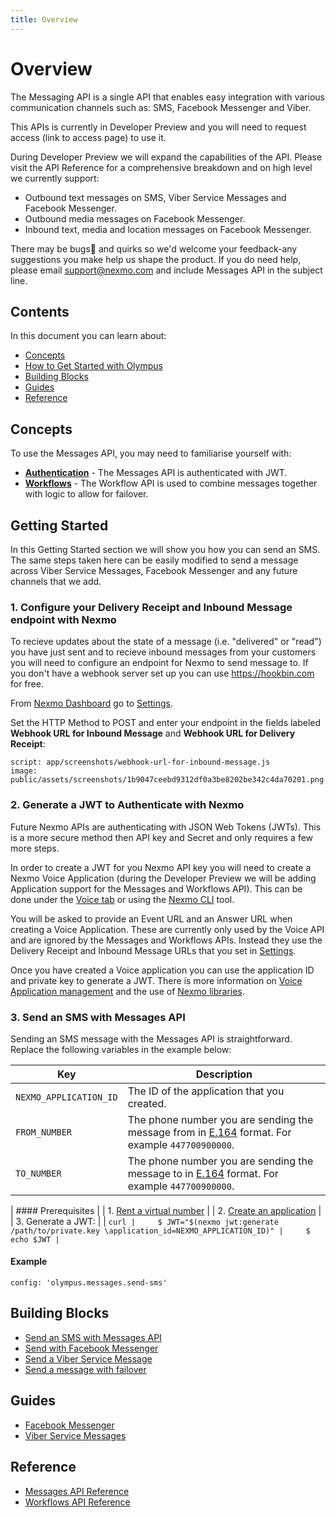 ```yaml
---
title: Overview
---
```


# Overview

The Messaging API is a single API that enables easy integration with various communication channels such as: SMS, Facebook Messenger and Viber.

This APIs is currently in Developer Preview and you will need to request access (link to access page) to use it.

During Developer Preview we will expand the capabilities of the API. Please visit the API Reference for a comprehensive breakdown and on high level we currently support:

* Outbound text messages on SMS, Viber Service Messages and Facebook Messenger.
* Outbound media messages on Facebook Messenger.
* Inbound text, media and location messages on Facebook Messenger. 

There may be bugs🐛 and quirks so we'd welcome your feedback-any suggestions you make help us shape the product. If you do need help, please email support@nexmo.com and include Messages API in the subject line.

## Contents

In this document you can learn about:

* [Concepts](#concepts)
* [How to Get Started with Olympus](#getting-started)
* [Building Blocks](#building-blocks)
* [Guides](#guides)
* [Reference](#reference)

## Concepts

To use the Messages API, you may need to familiarise yourself with:

* **[Authentication](/concepts/guides/authentication)** - The Messages API is authenticated with JWT.
* **[Workflows](/olympus/workflows/overview)** - The Workflow API is used to combine messages together with logic to allow for failover.

## Getting Started

In this Getting Started section we will show you how you can send an SMS. The same steps taken here can be easily modified to send a message across Viber Service Messages, Facebook Messenger and any future channels that we add.

### 1. Configure your Delivery Receipt and Inbound Message endpoint with Nexmo

To recieve updates about the state of a message (i.e. "delivered" or "read") you have just sent and to recieve inbound messages from your customers you will need to configure an endpoint for Nexmo to send message to. If you don't have a webhook server set up you can use https://hookbin.com for free.

From [Nexmo Dashboard](https://dashboard.nexmo.com) go to [Settings](https://dashboard.nexmo.com/settings).

Set the HTTP Method to POST and enter your endpoint in the fields labeled **Webhook URL for Inbound Message** and **Webhook URL for Delivery Receipt**:

```screenshot
script: app/screenshots/webhook-url-for-inbound-message.js
image: public/assets/screenshots/1b9047ceebd9312df0a3be8202be342c4da70201.png
```

### 2. Generate a JWT to Authenticate with Nexmo

Future Nexmo APIs are authenticating with JSON Web Tokens
(JWTs). This is a more secure method then API key and Secret and only requires a few more steps.

In order to create a JWT for you Nexmo API key you will need to create a Nexmo Voice Application (during the Developer Preview we will be adding Application support for the Messages and Workflows API). This can be done under the [Voice tab](https://dashboard.nexmo.com/voice/create-application) or using the [Nexmo CLI]( https://github.com/Nexmo/nexmo-cli) tool.

You will be asked to provide an Event URL and an Answer URL when creating a Voice Application. These are currently only used by the Voice API and are ignored by the Messages and Workflows APIs. Instead they use the Delivery Receipt and Inbound Message URLs that you set in [Settings](https://dashboard.nexmo.com/settings).

Once you have created a Voice application you can use the application ID and private key to generate a JWT. There is more information on [Voice Application management]( https://www.nexmo.com/blog/2017/06/29/voice-application-management-easier/) and the use of [Nexmo libraries](https://developer.nexmo.com/tools).

### 3. Send an SMS with Messages API

Sending an SMS message with the Messages API is straightforward. Replace the following variables in the example below:

Key | Description
-- | --
`NEXMO_APPLICATION_ID` |	The ID of the application that you created.
`FROM_NUMBER` | The phone number you are sending the message from in [E.164](https://en.wikipedia.org/wiki/E.164) format. For example `447700900000`.
`TO_NUMBER` | The phone number you are sending the message to in [E.164](https://en.wikipedia.org/wiki/E.164) format. For example `447700900000`.

| #### Prerequisites
|
| 1. [Rent a virtual number](/account/guides/numbers#rent-virtual-numbers)
|
| 2. [Create an application](/concepts/guides/applications#getting-started-with-applications)
|
| 3. Generate a JWT:
|
|     ```curl
|     $ JWT="$(nexmo jwt:generate /path/to/private.key \application_id=NEXMO_APPLICATION_ID)"
|     $ echo $JWT
|     ```

#### Example

```tabbed_examples
config: 'olympus.messages.send-sms'
```

## Building Blocks

* [Send an SMS with Messages API](/olympus/messages/building-blocks/send-an-sms-with-messages-api)
* [Send with Facebook Messenger](/olympus/messages/building-blocks/send-with-facebook-messenger)
* [Send a Viber Service Message](/olympus/messages/building-blocks/send-a-viber-service-message)
* [Send a message with failover](/olympus/workflows/building-blocks/send-a-message-with-failover)

## Guides

* [Facebook Messenger](/olympus/messages/guides/facebook-messenger)
* [Viber Service Messages](/olympus/messages/guides/viber-service-messages)

## Reference

* [Messages API Reference](/api/olympus/messages)
* [Workflows API Reference](/api/olympus/workflows)
